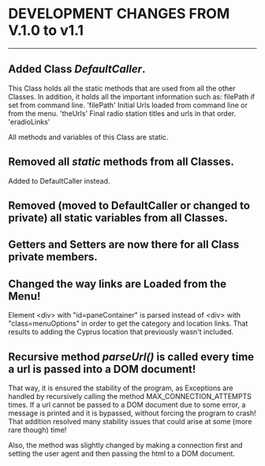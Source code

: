 <h1>DEVELOPMENT CHANGES FROM V.1.0 to v1.1</h1>

<hr />

<h2>Added Class <em>DefaultCaller</em>.</h2>

<p>This Class holds all the static methods that are used from all the other Classes. In addition, it holds 
all the important information such as:
filePath if set from command line. 'filePath'
Initial Urls loaded from command line or from the menu. 'theUrls'
Final radio station titles and urls in that order. 'eradioLinks'</p>

<p>All methods and variables of this Class are static.</p>

<h2>Removed all <em>static</em> methods from all Classes.</h2>

<p>Added to DefaultCaller instead.</p>

<h2>Removed (moved to DefaultCaller or changed to private) all static variables from all Classes.</h2>

<h2>Getters and Setters are now there for all Class private members.</h2>

<h2>Changed the way links are Loaded from the Menu!</h2>

<p>Element &lt;div&gt; with "id=paneContainer" is parsed instead of &lt;div&gt; with "class=menuOptions" in order to get
the category and location links. That results to adding the Cyprus location that previously wasn't included.</p>

<h2>Recursive method <em>parseUrl()</em> is called every time a url is passed into a DOM document!</h2>

<p>That way, it is ensured the stability of the program, as Exceptions are handled by recursively calling the method
MAX_CONNECTION_ATTEMPTS times. If a url cannot be passed to a DOM document due to some error, a message 
is printed and it is bypassed, without forcing the program to crash! That addition resolved many stability 
issues that could arise at some (more rare though) time!</p>

<p>Also, the method was slightly changed by making a connection first and setting the user agent and then passing 
the html to a DOM document.</p>
